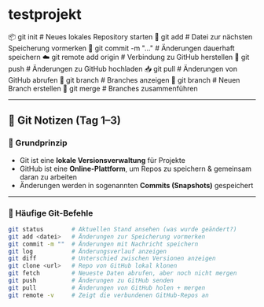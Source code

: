 # testprojekt

📦 git init                # Neues lokales Repository starten
💾 git add <datei>        # Datei zur nächsten Speicherung vormerken
📝 git commit -m "..."    # Änderungen dauerhaft speichern
☁️ git remote add origin  # Verbindung zu GitHub herstellen
🚀 git push               # Änderungen zu GitHub hochladen
📥 git pull               # Änderungen von GitHub abrufen
🌿 git branch             # Branches anzeigen
🌱 git branch <name>      # Neuen Branch erstellen
🔀 git merge              # Branches zusammenführen

---

## 🧠 Git Notizen (Tag 1–3)

### 🔹 Grundprinzip
- Git ist eine **lokale Versionsverwaltung** für Projekte
- GitHub ist eine **Online-Plattform**, um Repos zu speichern & gemeinsam daran zu arbeiten
- Änderungen werden in sogenannten **Commits (Snapshots)** gespeichert

---

### 🔹 Häufige Git-Befehle

```bash
git status        # Aktuellen Stand ansehen (was wurde geändert?)
git add <datei>   # Änderungen zur Speicherung vormerken
git commit -m ""  # Änderungen mit Nachricht speichern
git log           # Änderungsverlauf anzeigen
git diff          # Unterschied zwischen Versionen anzeigen
git clone <url>   # Repo von GitHub lokal klonen
git fetch         # Neueste Daten abrufen, aber noch nicht mergen
git push          # Änderungen zu GitHub senden
git pull          # Änderungen von GitHub holen + mergen
git remote -v     # Zeigt die verbundenen GitHub-Repos an
